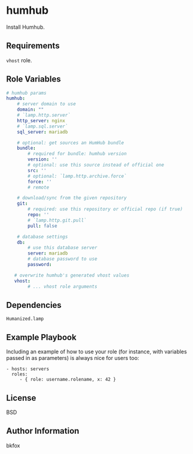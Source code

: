 humhub
=========

Install Humhub.

Requirements
------------
`vhost` role.

Role Variables
--------------

```yaml
# humhub params
humhub:
    # server domain to use
    domain: ""
    # `lamp.http.server`
    http_server: nginx
    # `lamp.sql.server`
    sql_server: mariadb

    # optional: get sources an HumHub bundle
    bundle:
        # required for bundle: humhub version
        version: ''
        # optional: use this source instead of official one
        src: ''
        # optional: `lamp.http.archive.force`
        force: ''
        # remote

    # download/sync from the given repository
    git:
        # required: use this repository or official repo (if true)
        repo: ''
        # `lamp.http.git.pull`
        pull: false

    # database settings
    db:
        # use this database server
        server: mariadb
        # database password to use
        password:

   # overwrite humhub's generated vhost values
   vhost:
        # ... vhost role arguments
```


Dependencies
------------

`Humanized.lamp`

Example Playbook
----------------

Including an example of how to use your role (for instance, with variables passed in as parameters) is always nice for users too:

    - hosts: servers
      roles:
         - { role: username.rolename, x: 42 }

License
-------

BSD

Author Information
------------------

bkfox

